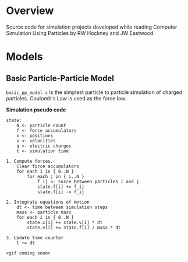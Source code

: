 # Overview
Source code for simulation projects developed while reading Computer Simulation Using Particles by RW Hockney and JW Eastwood.

# Models
## Basic Particle-Particle Model
`basic_pp_model.c` is the simplest particle to particle simulation of charged particles. Coulomb's Law is used as the force law.

**Simulation pseudo code**
```
state:
    N <- particle count
    f <- force accumulators
    x <- positions
    v <- velocities
    q <- electric charges
    t <- simulation time

1. Compute forces.
    Clear force accumulators
    for each i in { 0..N }
        for each j in { i..N }
            f_ij <- Force between particles i and j
            state.f[i] += f_ij
            state.f[i] -= f_ij

2. Integrate equations of motion
    dt <- time between simulation steps
    mass <- particle mass
    for each i in { 0..N }
        state.x[i] += state.v[i] * dt
        state.v[i] += state.f[i] / mass * dt

3. Update time counter
    t += dt
```

`<gif coming soon>`


